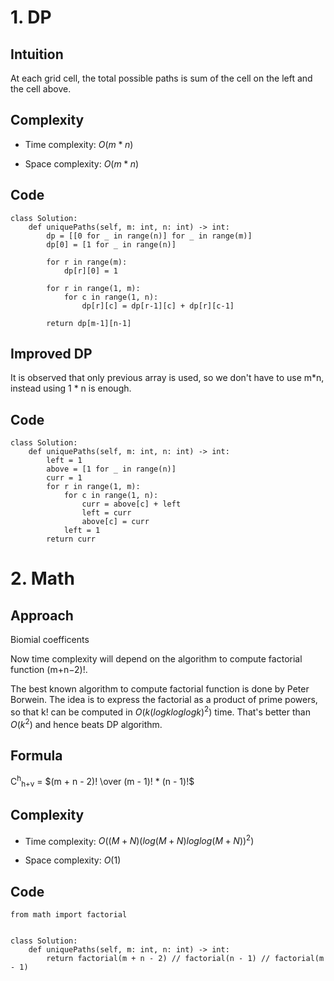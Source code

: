 # 1. DP
## Intuition
At each grid cell, the total possible paths is sum of the cell on the left and the cell above.

## Complexity
- Time complexity:
    $O(m*n)$

- Space complexity:
    $O(m*n)$

## Code
```python3 []
class Solution:
    def uniquePaths(self, m: int, n: int) -> int:
        dp = [[0 for _ in range(n)] for _ in range(m)]
        dp[0] = [1 for _ in range(n)]

        for r in range(m):
            dp[r][0] = 1

        for r in range(1, m):
            for c in range(1, n):
                dp[r][c] = dp[r-1][c] + dp[r][c-1]
        
        return dp[m-1][n-1]
```

## Improved DP
It is observed that only previous array is used, so we don't have to use m*n, instead using 1 * n is enough.

## Code
```python3 []
class Solution:
    def uniquePaths(self, m: int, n: int) -> int:
        left = 1
        above = [1 for _ in range(n)]
        curr = 1
        for r in range(1, m):
            for c in range(1, n):
                curr = above[c] + left
                left = curr
                above[c] = curr
            left = 1
        return curr
```

# 2. Math

## Approach
Biomial coefficents

Now time complexity will depend on the algorithm to compute factorial
function (m+n−2)!.

The best known algorithm to compute factorial function is done by Peter Borwein.
The idea is to express the factorial as a product of prime powers,
so that k! can be computed in $O(k(logkloglogk)^2)$ time.
That's better than $O(k^2)$ and hence beats DP algorithm.

## Formula
C<sup>h</sup><sub>h+v</sub> = $(m + n - 2)! \over (m - 1)! * (n - 1)!$

## Complexity
- Time complexity:
    $O((M+N)(log(M+N)loglog(M+N))^2)$

- Space complexity:
    $O(1)$

## Code
```python3 []
from math import factorial


class Solution:
    def uniquePaths(self, m: int, n: int) -> int:
        return factorial(m + n - 2) // factorial(n - 1) // factorial(m - 1)
```